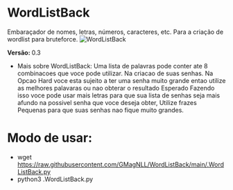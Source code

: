 # WordListBack
Embaraçador de nomes, letras, números, caracteres, etc. Para a criação de wordlist para bruteforce.
![WordListBack](https://user-images.githubusercontent.com/25424970/168209414-e64d1304-7332-4b15-9650-44043312dae6.png)

<b>Versão: </b>0.3

- Mais sobre WordListBack:
Uma lista de palavras pode conter ate 8 combinacoes que voce pode utilizar.
Na criacao de suas senhas. Na Opcao Hard voce esta sujeito a ter uma senha
muito grande entao utilize as melhores palavaras ou nao obterar o resultado
Esperado Fazendo isso voce pode usar mais letras para que sua lista de senhas
seja mais afundo na possivel senha que voce deseja obter, Utilize frazes
Pequenas para que suas senhas nao fique muito grandes.

# Modo de usar:
- wget https://raw.githubusercontent.com/GMagNLL/WordListBack/main/.WordListBack.py
- python3 .WordListBack.py
